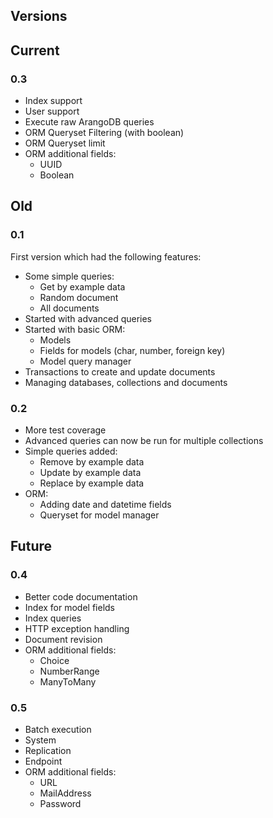Versions
---------

## Current
    
### 0.3
- Index support
- User support
- Execute raw ArangoDB queries
- ORM Queryset Filtering (with boolean)
- ORM Queryset limit
- ORM additional fields:
    - UUID
    - Boolean

## Old

### 0.1
First version which had the following features:

- Some simple queries:
    - Get by example data
    - Random document
    - All documents
- Started with advanced queries
- Started with basic ORM:
    - Models
    - Fields for models (char, number, foreign key)
    - Model query manager
- Transactions to create and update documents
- Managing databases, collections and documents

### 0.2

- More test coverage
- Advanced queries can now be run for multiple collections
- Simple queries added:
    - Remove by example data
    - Update by example data
    - Replace by example data
- ORM:
    - Adding date and datetime fields
    - Queryset for model manager

## Future

### 0.4
- Better code documentation
- Index for model fields
- Index queries
- HTTP exception handling
- Document revision
- ORM additional fields:
    - Choice
    - NumberRange
    - ManyToMany

### 0.5
- Batch execution
- System
- Replication
- Endpoint
- ORM additional fields:
    - URL
    - MailAddress
    - Password